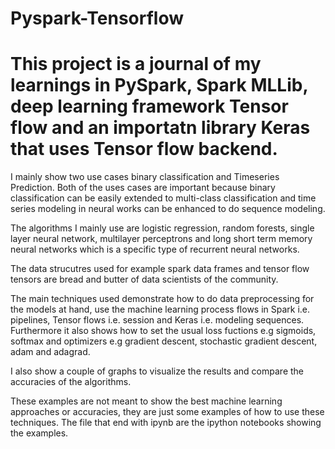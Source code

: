 # Pyspark-Tensorflow

# This project is a journal of my learnings in PySpark, Spark MLLib, deep learning framework Tensor flow and an importatn library Keras that uses Tensor flow backend.

I mainly show two use cases binary classification and Timeseries Prediction. Both of the uses cases are important because binary classification can be easily extended to multi-class classification and time series modeling in neural works can be enhanced to do sequence modeling.

The algorithms I mainly use are logistic regression, random forests, single layer neural network, multilayer perceptrons and long short term memory neural networks which is a specific type of recurrent neural networks. 

The data strucutres used for example spark data frames and tensor flow tensors are bread and butter of data scientists of the community.

The main techniques used demonstrate how to do data preprocessing for the models at hand, use the machine learning process flows in Spark i.e. pipelines, Tensor flows i.e. session and Keras i.e. modeling sequences. Furthermore it also shows how to set the usual loss fuctions e.g sigmoids, softmax and optimizers e.g gradient descent, stochastic gradient descent, adam and adagrad. 

I also show a couple of graphs to visualize the results and compare the accuracies of the algorithms.

These examples are not meant to show the best machine learning approaches or accuracies, they are just some examples of how to use these techniques.
The file that end with ipynb are the ipython notebooks showing the examples.

